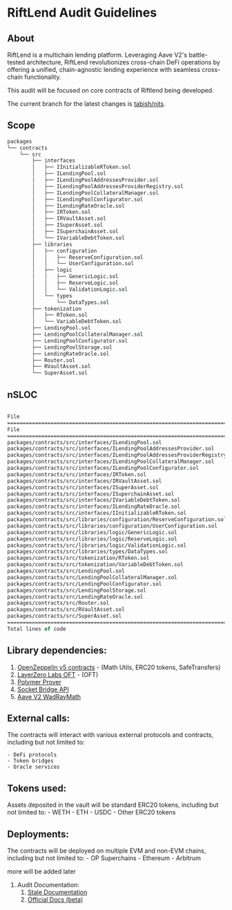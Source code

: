 # RiftLend Audit Guidelines

## About

RiftLend is a multichain lending platform. Leveraging Aave V2's battle-tested architecture, RiftLend revolutionizes cross-chain DeFi operations by offering a unified, chain-agnostic lending experience with seamless cross-chain functionality.

This audit will be focused on core contracts of Riftlend being developed.

The current branch for the latest changes is [tabish/nits](https://github.com/RiftLend/contracts-v1/tree/tabish/nits).

## Scope

```fs
packages
└── contracts
    └── src
        ├── interfaces
        │   ├── IInitializableRToken.sol
        │   ├── ILendingPool.sol
        │   ├── ILendingPoolAddressesProvider.sol
        │   ├── ILendingPoolAddressesProviderRegistry.sol
        │   ├── ILendingPoolCollateralManager.sol
        │   ├── ILendingPoolConfigurator.sol
        │   ├── ILendingRateOracle.sol
        │   ├── IRToken.sol
        │   ├── IRVaultAsset.sol
        │   ├── ISuperAsset.sol
        │   ├── ISuperchainAsset.sol
        │   └── IVariableDebtToken.sol
        ├── libraries
        │   ├── configuration
        │   │   ├── ReserveConfiguration.sol
        │   │   └── UserConfiguration.sol
        │   ├── logic
        │   │   ├── GenericLogic.sol
        │   │   ├── ReserveLogic.sol
        │   │   └── ValidationLogic.sol
        │   └── types
        │       └── DataTypes.sol
        ├── tokenization
        │   ├── RToken.sol
        │   └── VariableDebtToken.sol
        ├── LendingPool.sol
        ├── LendingPoolCollateralManager.sol
        ├── LendingPoolConfigurator.sol
        ├── LendingPoolStorage.sol
        ├── LendingRateOracle.sol
        ├── Router.sol
        ├── RVaultAsset.sol
        └── SuperAsset.sol
```

## nSLOC

```fs

File                                                                        Lines of Code  
===================================================================================== 
File                                                                   Lines of Code  
=====================================================================================
packages/contracts/src/interfaces/ILendingPool.sol                     174
packages/contracts/src/interfaces/ILendingPoolAddressesProvider.sol    42
packages/contracts/src/interfaces/ILendingPoolAddressesProviderRegistry.sol 9
packages/contracts/src/interfaces/ILendingPoolCollateralManager.sol    26
packages/contracts/src/interfaces/ILendingPoolConfigurator.sol         64
packages/contracts/src/interfaces/IRToken.sol                          22
packages/contracts/src/interfaces/IRVaultAsset.sol                     18
packages/contracts/src/interfaces/ISuperAsset.sol                      14
packages/contracts/src/interfaces/ISuperchainAsset.sol                 16
packages/contracts/src/interfaces/IVariableDebtToken.sol               15
packages/contracts/src/interfaces/ILendingRateOracle.sol               5
packages/contracts/src/interfaces/IInitializableRToken.sol             28
packages/contracts/src/libraries/configuration/ReserveConfiguration.sol 139
packages/contracts/src/libraries/configuration/UserConfiguration.sol   49
packages/contracts/src/libraries/logic/GenericLogic.sol                154
packages/contracts/src/libraries/logic/ReserveLogic.sol                200
packages/contracts/src/libraries/logic/ValidationLogic.sol             235
packages/contracts/src/libraries/types/DataTypes.sol                   27
packages/contracts/src/tokenization/RToken.sol                         330
packages/contracts/src/tokenization/VariableDebtToken.sol              126
packages/contracts/src/LendingPool.sol                                 572
packages/contracts/src/LendingPoolCollateralManager.sol                189
packages/contracts/src/LendingPoolConfigurator.sol                     284
packages/contracts/src/LendingPoolStorage.sol                          14
packages/contracts/src/LendingRateOracle.sol                           22
packages/contracts/src/Router.sol                                      298
packages/contracts/src/RVaultAsset.sol                                 167
packages/contracts/src/SuperAsset.sol                                  36
=====================================================================================
Total lines of code                                                    3275
```

## Library dependencies:

1. [OpenZeppelin v5 contracts](https://github.com/OpenZeppelin/openzeppelin-contracts) - (Math Utils, ERC20 tokens, SafeTransfers)
2. [LayerZero Labs OFT](https://github.com/LayerZero-Labs/oft-evm) - (OFT)
3. [Polymer Prover](https://docs.polymerlabs.org/docs/build/prove-api/prover-contract)
4. [Socket Bridge API](https://docs.bungee.exchange/socket-api/guides/bungee-smart-contract-integration)
5. [Aave V2 WadRayMath](https://github.com/aave/protocol-v2/blob/master/contracts/protocol/libraries/math/WadRayMath.sol)

## External calls:

The contracts will interact with various external protocols and contracts, including but not limited to:

    - DeFi protocols
    - Token bridges
    - Oracle services

## Tokens used:

Assets deposited in the vault will be standard ERC20 tokens, including but not limited to: - WETH - ETH - USDC - Other ERC20 tokens

## Deployments:

The contracts will be deployed on multiple EVM and non-EVM chains, including but not limited to: - OP Superchains - Ethereum - Arbitrum

more will be added later

1. Audit Documentation:
   1. [Stale Documentation](https://github.com/RiftLend/contracts-v1/tree/tabish/nits?tab=readme-ov-file#riftlend)
   2. [Official Docs (beta)](https://docs.riftlend.com/)